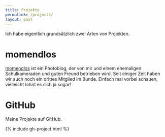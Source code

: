 ```yaml
---
title: Projekte
permalink: /projects/
layout: post
---
```


Ich habe eigentlich grundsätzlich zwei Arten von Projekten.

# momendlos
[momendlos](https://momendlos.de) ist ein Photoblog, der von mir und einem ehemaligen Schulkameraden und guten Freund betrieben wird. Seit einiger Zeit haben wir auch noch ein drittes Mitglied im Bunde. Einfach mal vorbei schauen, vielleicht lohnt es sich ja sogar!

# GitHub

Meine Projekte auf GitHub.

{% include gh-project.html %}

